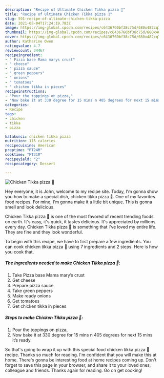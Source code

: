 ```yaml
---
description: "Recipe of Ultimate Chicken Tikka pizza 🍕"
title: "Recipe of Ultimate Chicken Tikka pizza 🍕"
slug: 591-recipe-of-ultimate-chicken-tikka-pizza
date: 2021-08-04T17:24:19.783Z
image: https://img-global.cpcdn.com/recipes/c6436760bf38c75d/680x482cq70/chicken-tikka-pizza-recipe-main-photo.jpg
thumbnail: https://img-global.cpcdn.com/recipes/c6436760bf38c75d/680x482cq70/chicken-tikka-pizza-recipe-main-photo.jpg
cover: https://img-global.cpcdn.com/recipes/c6436760bf38c75d/680x482cq70/chicken-tikka-pizza-recipe-main-photo.jpg
author: Katharine Owen
ratingvalue: 4.7
reviewcount: 34467
recipeingredient:
- " Pizza base Mama marys crust"
- " cheese"
- " pizza sauce"
- " green peppers"
- " onions"
- " tomatoes"
- " chicken tikka in pieces"
recipeinstructions:
- "Pour the toppings on pizza,"
- "Now bake it at 330 degree for 15 mins n 405 degrees for next 15 mins it’s ready."
categories:
- Recipe
tags:
- chicken
- tikka
- pizza

katakunci: chicken tikka pizza 
nutrition: 115 calories
recipecuisine: American
preptime: "PT24M"
cooktime: "PT31M"
recipeyield: "2"
recipecategory: Dessert

---
```



![Chicken Tikka pizza 🍕](https://img-global.cpcdn.com/recipes/c6436760bf38c75d/680x482cq70/chicken-tikka-pizza-recipe-main-photo.jpg)

Hey everyone, it is John, welcome to my recipe site. Today, I'm gonna show you how to make a special dish, chicken tikka pizza 🍕. One of my favorites food recipes. For mine, I'm gonna make it a little bit unique. This is gonna smell and look delicious.



Chicken Tikka pizza 🍕 is one of the most favored of recent trending foods on earth. It's easy, it's quick, it tastes delicious. It's appreciated by millions every day. Chicken Tikka pizza 🍕 is something that I've loved my entire life. They are fine and they look wonderful.


To begin with this recipe, we have to first prepare a few ingredients. You can cook chicken tikka pizza 🍕 using 7 ingredients and 2 steps. Here is how you cook that.

<!--inarticleads1-->

##### The ingredients needed to make Chicken Tikka pizza 🍕:

1. Take  Pizza base Mama mary’s crust
1. Get  cheese
1. Prepare  pizza sauce
1. Take  green peppers
1. Make ready  onions
1. Get  tomatoes
1. Get  chicken tikka in pieces




<!--inarticleads2-->

##### Steps to make Chicken Tikka pizza 🍕:

1. Pour the toppings on pizza,
1. Now bake it at 330 degree for 15 mins n 405 degrees for next 15 mins it’s ready.




So that's going to wrap it up with this special food chicken tikka pizza 🍕 recipe. Thanks so much for reading. I'm confident that you will make this at home. There's gonna be interesting food at home recipes coming up. Don't forget to save this page in your browser, and share it to your loved ones, colleague and friends. Thanks again for reading. Go on get cooking!
